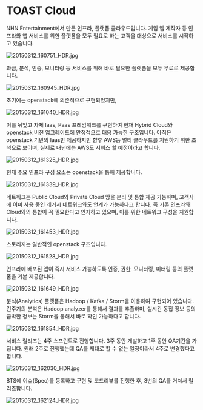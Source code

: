 # TOAST Cloud

NHN Entertainment에서 만든 인프라, 플랫폼 클라우드입니다.
게임 앱 제작자 등 인프라와 앱 서비스를 위한 플랫폼을 모두 필요로 하는 고객을 대상으로 서비스를 시작하고 있습니다.

![20150312_160751_HDR.jpg](https://s3-ap-northeast-1.amazonaws.com/torchpad-production/wikis/1595/97W4ewyfQdWxo3dxqnBx_20150312_160751_HDR.jpg)

과금, 분석, 인증, 모니터링 등 서비스를 위해 바로 필요한 플랫폼을 모두 무료로 제공합니다.

![20150312_160945_HDR.jpg](https://s3-ap-northeast-1.amazonaws.com/torchpad-production/wikis/1595/Fp2OKaBtQiKR8eOyZFE3_20150312_160945_HDR.jpg)

초기에는 openstack에 의존적으로 구현되었지만,

![20150312_161040_HDR.jpg](https://s3-ap-northeast-1.amazonaws.com/torchpad-production/wikis/1595/2M3mSQICR6Gxrme2f6vg_20150312_161040_HDR.jpg)

이를 뒤엎고 자체 Iaas, Paas 프레임워크를 구현하여 현재 Hybrid Cloud와 openstack 버전 업그레이드에 안정적으로 대응 가능한 구조입니다.
아직은 openstack 기반의 Iaas만 제공하지만 향후 AWS등 멀티 클라우드를 지원하기 위한 초석으로 보이며, 실제로 내년에는 AWS도 서비스 할 예정이라고 합니다.

![20150312_161325_HDR.jpg](https://s3-ap-northeast-1.amazonaws.com/torchpad-production/wikis/1595/vlM9UvauSUHX6y2q8Yzp_20150312_161325_HDR.jpg)

현재 주요 인프라 구성 요소는 openstack을 통해 제공합니다.

![20150312_161339_HDR.jpg](https://s3-ap-northeast-1.amazonaws.com/torchpad-production/wikis/1595/exjT2hKyTXylNK4Rp0yK_20150312_161339_HDR.jpg)

네트워크는 Public Cloud와 Private Cloud 망을 분리 및 통합 제공 가능하며, 고객사에 이미 사용 중인 레거시 네트워크와도 연계가 가능하다고 합니다. 즉 기존 인프라와 Cloud와의 통합이 꼭 필요한다고 인지하고 있으며, 이를 위한 네트워크 구성을 지원합니다.

![20150312_161453_HDR.jpg](https://s3-ap-northeast-1.amazonaws.com/torchpad-production/wikis/1595/w6sss4RLRW2Fnk5vnYX3_20150312_161453_HDR.jpg)

스토리지는 일반적인 openstack 구조입니다.

![20150312_161528_HDR.jpg](https://s3-ap-northeast-1.amazonaws.com/torchpad-production/wikis/1595/CqOdQTRQrq3tMUOHVtsO_20150312_161528_HDR.jpg)

인프라에 배포된 앱이 즉시 서비스 가능하도록 인증, 권한, 모니터링, 미터링 등의 플랫폼을 기본 제공합니다.

![20150312_161649_HDR.jpg](https://s3-ap-northeast-1.amazonaws.com/torchpad-production/wikis/1595/M2Li9etHS467uSovMv3Z_20150312_161649_HDR.jpg)

분석(Analytics) 플랫폼은 Hadoop / Kafka / Storm을 이용하여 구현되어 있습니다. 긴주기의 분석은 Hadoop analyzer를 통해서 결과를 추출하며, 실시간 동접 정보 등의 급박한 정보는 Storm을 통해서 바로 확인 가능하다고 합니다.

![20150312_161854_HDR.jpg](https://s3-ap-northeast-1.amazonaws.com/torchpad-production/wikis/1595/6gxB5bCRgmep8DQoW9o7_20150312_161854_HDR.jpg)

서비스 릴리즈는 4주 스프린트로 진행합니다. 3주 동안 개발하고 1주 동안 QA기간을 가집니다. 원래 2주로 진행했는데 QA를 제대로 할 수 없는 일정이라서 4주로 변경했다고 합니다.

![20150312_162030_HDR.jpg](https://s3-ap-northeast-1.amazonaws.com/torchpad-production/wikis/1595/gyleS9p1QsS0ok0awEXq_20150312_162030_HDR.jpg)

BTS에 이슈(Spec)를 등록하고 구현 및 코드리뷰를 진행한 후, 3번의 QA를 거쳐서 릴리즈합니다.

![20150312_162124_HDR.jpg](https://s3-ap-northeast-1.amazonaws.com/torchpad-production/wikis/1595/TGAKsdJwTBaS7mmsqEBu_20150312_162124_HDR.jpg)
